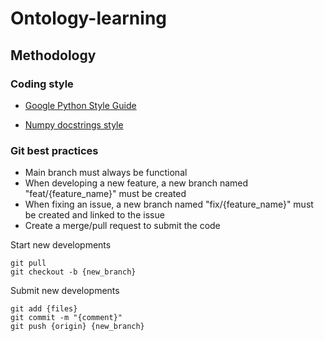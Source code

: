 # Ontology-learning



## Methodology

### Coding style
- [Google Python Style Guide](https://google.github.io/styleguide/pyguide.html)

- [Numpy docstrings style](https://www.sphinx-doc.org/en/master/usage/extensions/napoleon.html)

### Git best practices

- Main branch must always be functional
- When developing a new feature, a new branch named "feat/{feature_name}" must be created
- When fixing an issue, a new branch named "fix/{feature_name}" must be created and linked to the issue
- Create a merge/pull request to submit the code

Start new developments
```
git pull 
git checkout -b {new_branch}
```
Submit new developments
```
git add {files}
git commit -m "{comment}"
git push {origin} {new_branch}
```

```

